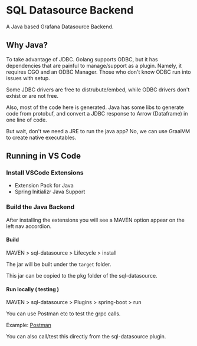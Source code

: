 # SQL Datasource Backend

A Java based Grafana Datasource Backend.

## Why Java?

To take advantage of JDBC.  Golang supports ODBC, but it has dependencies that are painful to manage/support as a plugin.  Namely, it requires CGO and an ODBC Manager.  Those who don't know ODBC run into issues with setup.  

Some JDBC drivers are free to distrubute/embed, while ODBC drivers don't exhist or are not free.

Also, most of the code here is generated.  Java has some libs to generate code from protobuf, and convert a JDBC response to Arrow (Dataframe) in one line of code.

But wait, don't we need a JRE to run the java app?  No, we can use GraalVM to create native executables.

## Running in VS Code

### Install VSCode Extensions

* Extension Pack for Java
* Spring Initializr Java Support

### Build the Java Backend

After installing the extensions you will see a MAVEN option appear on the left nav accordion.

#### Build 

MAVEN > sql-datasource > Lifecycle > install

The jar will be built under the `target` folder.

This jar can be copied to the pkg folder of the sql-datasource.

#### Run locally ( testing )

MAVEN > sql-datasource > Plugins > spring-boot > run

You can use Postman etc to test the grpc calls.

Example: [Postman](https://sql-datasource.postman.co/workspace/sql-datasource~3828ec51-8c66-4349-9973-a15ffe8ec9b7/collection/6744d3e91b8ea0b69345acb2?action=share&creator=24818991)

You can also call/test this directly from the sql-datasource plugin.
